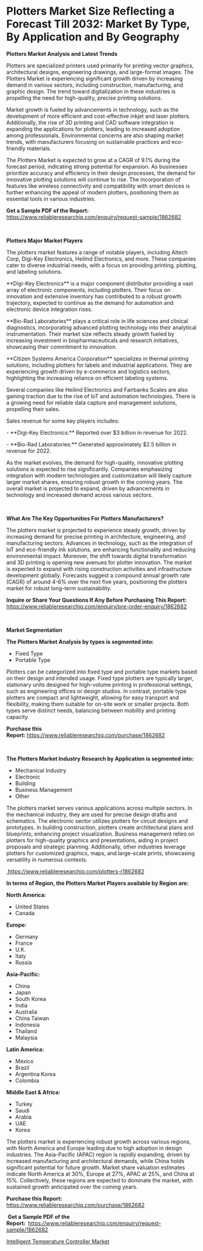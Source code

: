 <p><h1>Plotters Market Size Reflecting a Forecast Till 2032: Market By Type, By Application and By Geography</h1></p><p><strong>Plotters Market Analysis and Latest Trends</strong></p>
<p><p>Plotters are specialized printers used primarily for printing vector graphics, architectural designs, engineering drawings, and large-format images. The Plotters Market is experiencing significant growth driven by increasing demand in various sectors, including construction, manufacturing, and graphic design. The trend toward digitalization in these industries is propelling the need for high-quality, precise printing solutions.</p><p>Market growth is fueled by advancements in technology, such as the development of more efficient and cost-effective inkjet and laser plotters. Additionally, the rise of 3D printing and CAD software integration is expanding the applications for plotters, leading to increased adoption among professionals. Environmental concerns are also shaping market trends, with manufacturers focusing on sustainable practices and eco-friendly materials.</p><p>The Plotters Market is expected to grow at a CAGR of 9.1% during the forecast period, indicating strong potential for expansion. As businesses prioritize accuracy and efficiency in their design processes, the demand for innovative plotting solutions will continue to rise. The incorporation of features like wireless connectivity and compatibility with smart devices is further enhancing the appeal of modern plotters, positioning them as essential tools in various industries.</p></p>
<p><strong>Get a Sample PDF of the Report:&nbsp;</strong> <a href="https://www.reliableresearchiq.com/enquiry/request-sample/1862682?utm_campaign=2346&utm_medium=2&utm_source=Github&utm_content=ia&utm_term=16022025&utm_id=plotters">https://www.reliableresearchiq.com/enquiry/request-sample/1862682</a></p>
<p>&nbsp;</p>
<p><strong>Plotters Major Market Players</strong></p>
<p><p>The plotters market features a range of notable players, including Altech Corp, Digi-Key Electronics, Heilind Electronics, and more. These companies cater to diverse industrial needs, with a focus on providing printing, plotting, and labeling solutions.</p><p>**Digi-Key Electronics** is a major component distributor providing a vast array of electronic components, including plotters. Their focus on innovation and extensive inventory has contributed to a robust growth trajectory, expected to continue as the demand for automation and electronic device integration rises.</p><p>**Bio-Rad Laboratories** plays a critical role in life sciences and clinical diagnostics, incorporating advanced plotting technology into their analytical instrumentation. Their market size reflects steady growth fueled by increasing investment in biopharmaceuticals and research initiatives, showcasing their commitment to innovation.</p><p>**Citizen Systems America Corporation** specializes in thermal printing solutions, including plotters for labels and industrial applications. They are experiencing growth driven by e-commerce and logistics sectors, highlighting the increasing reliance on efficient labeling systems.</p><p>Several companies like Heilind Electronics and Fairbanks Scales are also gaining traction due to the rise of IoT and automation technologies. There is a growing need for reliable data capture and management solutions, propelling their sales.</p><p>Sales revenue for some key players includes:</p><p>- **Digi-Key Electronics:** Reported over $3 billion in revenue for 2022.</p><p>- **Bio-Rad Laboratories:** Generated approximately $2.5 billion in revenue for 2022.</p><p>As the market evolves, the demand for high-quality, innovative plotting solutions is expected to rise significantly. Companies emphasizing integration with modern technologies and customization will likely capture larger market shares, ensuring robust growth in the coming years. The overall market is projected to expand, driven by advancements in technology and increased demand across various sectors.</p></p>
<p>&nbsp;</p>
<p><strong>What Are The Key Opportunities For Plotters Manufacturers?</strong></p>
<p><p>The plotters market is projected to experience steady growth, driven by increasing demand for precise printing in architecture, engineering, and manufacturing sectors. Advances in technology, such as the integration of IoT and eco-friendly ink solutions, are enhancing functionality and reducing environmental impact. Moreover, the shift towards digital transformation and 3D printing is opening new avenues for plotter innovation. The market is expected to expand with rising construction activities and infrastructure development globally. Forecasts suggest a compound annual growth rate (CAGR) of around 4-6% over the next five years, positioning the plotters market for robust long-term sustainability.</p></p>
<p><strong>Inquire or Share Your Questions If Any Before Purchasing This Report:</strong> <a href="https://www.reliableresearchiq.com/enquiry/pre-order-enquiry/1862682?utm_campaign=2346&utm_medium=2&utm_source=Github&utm_content=ia&utm_term=16022025&utm_id=plotters">https://www.reliableresearchiq.com/enquiry/pre-order-enquiry/1862682</a></p>
<p>&nbsp;</p>
<p><strong>Market Segmentation</strong></p>
<p><strong>The Plotters Market Analysis by types is segmented into:</strong></p>
<p><ul><li>Fixed Type</li><li>Portable Type</li></ul></p>
<p><p>Plotters can be categorized into fixed type and portable type markets based on their design and intended usage. Fixed type plotters are typically larger, stationary units designed for high-volume printing in professional settings, such as engineering offices or design studios. In contrast, portable type plotters are compact and lightweight, allowing for easy transport and flexibility, making them suitable for on-site work or smaller projects. Both types serve distinct needs, balancing between mobility and printing capacity.</p></p>
<p><strong>Purchase this Report:&nbsp;</strong><a href="https://www.reliableresearchiq.com/purchase/1862682?utm_campaign=2346&utm_medium=2&utm_source=Github&utm_content=ia&utm_term=16022025&utm_id=plotters">https://www.reliableresearchiq.com/purchase/1862682</a></p>
<p>&nbsp;</p>
<p><strong>The Plotters Market Industry Research by Application is segmented into:</strong></p>
<p><ul><li>Mechanical Industry</li><li>Electronic</li><li>Building</li><li>Business Management</li><li>Other</li></ul></p>
<p><p>The plotters market serves various applications across multiple sectors. In the mechanical industry, they are used for precise design drafts and schematics. The electronic sector utilizes plotters for circuit designs and prototypes. In building construction, plotters create architectural plans and blueprints, enhancing project visualization. Business management relies on plotters for high-quality graphics and presentations, aiding in project proposals and strategic planning. Additionally, other industries leverage plotters for customized graphics, maps, and large-scale prints, showcasing versatility in numerous contexts.</p></p>
<p><a href="https://www.reliableresearchiq.com/plotters-r1862682?utm_campaign=2346&utm_medium=2&utm_source=Github&utm_content=ia&utm_term=16022025&utm_id=plotters">&nbsp;https://www.reliableresearchiq.com/plotters-r1862682</a></p>
<p><strong>In terms of Region, the Plotters Market Players available by Region are:</strong></p>
<p>
    <p> <strong> North America: </strong>
        <ul>
            <li>United States</li>
            <li>Canada</li>
        </ul>
        </p> 
    <p> <strong> Europe: </strong>
        <ul>
            <li>Germany</li>
            <li>France</li>
            <li>U.K.</li>
            <li>Italy</li>
            <li>Russia</li>
        </ul>
        </p> 
    <p> <strong> Asia-Pacific: </strong>
        <ul>
            <li>China</li>
            <li>Japan</li>
            <li>South Korea</li>
            <li>India</li>
            <li>Australia</li>
            <li>China Taiwan</li>
            <li>Indonesia</li>
            <li>Thailand</li>
            <li>Malaysia</li>
        </ul>
        </p> 
    <p> <strong> Latin America: </strong>
        <ul>
            <li>Mexico</li>
            <li>Brazil</li>
            <li>Argentina Korea</li>
            <li>Colombia</li>
        </ul>
        </p> 
    <p> <strong> Middle East & Africa: </strong>
        <ul>
            <li>Turkey</li>
            <li>Saudi</li>
            <li>Arabia</li>
            <li>UAE</li>
            <li>Korea</li>
        </ul>
    </p>
    </p>
<p><p>The plotters market is experiencing robust growth across various regions, with North America and Europe leading due to high adoption in design industries. The Asia-Pacific (APAC) region is rapidly expanding, driven by increased manufacturing and architectural demands, while China holds significant potential for future growth. Market share valuation estimates indicate North America at 30%, Europe at 27%, APAC at 25%, and China at 15%. Collectively, these regions are expected to dominate the market, with sustained growth anticipated over the coming years.</p></p>
<p><strong>Purchase this Report: </strong><a href="https://www.reliableresearchiq.com/purchase/1862682?utm_campaign=2346&utm_medium=2&utm_source=Github&utm_content=ia&utm_term=16022025&utm_id=plotters">https://www.reliableresearchiq.com/purchase/1862682</a></p>
<p>&nbsp;<strong>Get a Sample PDF of the Report:&nbsp;&nbsp;</strong><a href="https://www.reliableresearchiq.com/enquiry/request-sample/1862682?utm_campaign=2346&utm_medium=2&utm_source=Github&utm_content=ia&utm_term=16022025&utm_id=plotters">https://www.reliableresearchiq.com/enquiry/request-sample/1862682</a></p>
<p><strong></strong></p>
<p><p><a href="https://github.com/tanekacalderon743/Market-Research-Report-List-1/blob/main/intelligent-temperature-controller-market.md?utm_campaign=2346&utm_medium=2&utm_source=Github&utm_content=ia&utm_term=16022025&utm_id=plotters">Intelligent Temperature Controller Market</a></p></p>